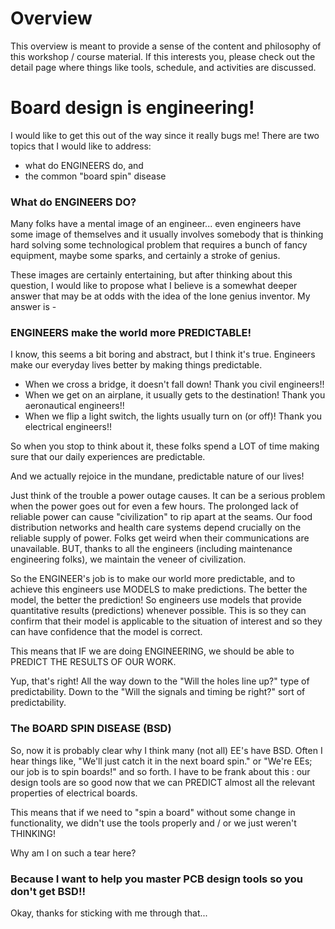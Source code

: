 # Overview
This overview is meant to provide a sense of the content and philosophy of this workshop / course material. If this interests you, please check out the detail page where things like tools, schedule, and activities are discussed.

# Board design is engineering!
I would like to get this out of the way since it really bugs me! There are two topics that I would like to address:

* what do ENGINEERS do, and
* the common "board spin" disease

### What do ENGINEERS DO?
Many folks have a mental image of an engineer... even engineers have some image of themselves and it usually involves somebody that is thinking hard solving some technological problem that requires a bunch of fancy equipment, maybe some sparks, and certainly a stroke of genius.

These images are certainly entertaining, but after thinking about this question, I would like to propose what I believe is a somewhat deeper answer that may be at odds with the idea of the lone genius inventor. My answer is -
### ENGINEERS make the world more PREDICTABLE!
I know, this seems a bit boring and abstract, but I think it's true. Engineers make our everyday lives better by making things predictable.

* When we cross a bridge, it doesn't fall down! Thank you civil engineers!!
* When we get on an airplane, it usually gets to the destination! Thank you aeronautical engineers!!
* When we flip a light switch, the lights usually turn on (or off)! Thank you electrical engineers!!

So when you stop to think about it, these folks spend a LOT of time making sure that our daily experiences are predictable.

And we actually rejoice in the mundane, predictable nature of our lives!

Just think of the trouble a power outage causes. It can be a serious problem when the power goes out for even a few hours. The prolonged lack of reliable power can cause "civilization" to rip apart at the seams. Our food distribution networks and health care systems depend crucially on the reliable supply of power. Folks get weird when their communications are unavailable. BUT, thanks to all the engineers (including maintenance engineering folks), we maintain the veneer of civilization.

So the ENGINEER's job is to make our world more predictable, and to achieve this engineers use MODELS to make predictions. The better the model, the better the prediction! So engineers use models that provide quantitative results (predictions) whenever possible. This is so they can confirm that their model is applicable to the situation of interest and so they can have confidence that the model is correct.

This means that IF we are doing ENGINEERING, we should be able to PREDICT THE RESULTS OF OUR WORK.

Yup, that's right! All the way down to the "Will the holes line up?" type of predictability. Down to the "Will the signals and timing be right?" sort of predictability.

### The BOARD SPIN DISEASE (BSD)
So, now it is probably clear why I think many (not all) EE's have BSD. Often I hear things like, "We'll just catch it in the next board spin." or "We're EEs; our job is to spin boards!" and so forth. I have to be frank about this : our design tools are so good now that we can PREDICT almost all the relevant properties of electrical boards.

This means that if we need to "spin a board" without some change in functionality, we didn't use the tools properly and / or we just weren't THINKING!

Why am I on such a tear here?

### Because I want to help you master PCB design tools so you don't get BSD!!

Okay, thanks for sticking with me through that...
